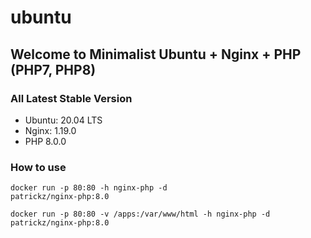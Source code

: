 # ubuntu

## Welcome to Minimalist Ubuntu + Nginx + PHP (PHP7, PHP8)

### All Latest Stable Version
- Ubuntu: 20.04 LTS
- Nginx: 1.19.0
- PHP 8.0.0

### How to use
<code>docker run -p 80:80 -h nginx-php -d patrickz/nginx-php:8.0</code>

<code>docker run -p 80:80 -v /apps:/var/www/html -h nginx-php -d patrickz/nginx-php:8.0</code>
